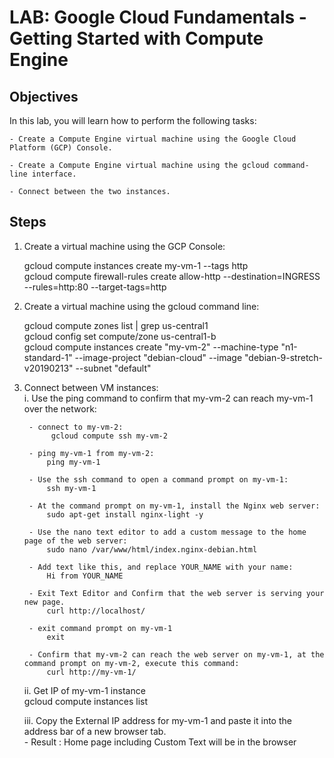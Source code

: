 # LAB: Google Cloud Fundamentals - Getting Started with Compute Engine

## Objectives
   In this lab, you will learn how to perform the following tasks:
   
    - Create a Compute Engine virtual machine using the Google Cloud Platform (GCP) Console.
   
    - Create a Compute Engine virtual machine using the gcloud command-line interface.
   
    - Connect between the two instances.
    
## Steps 
1. Create a virtual machine using the GCP Console:      

    gcloud compute instances create my-vm-1 --tags http          
    gcloud compute firewall-rules create allow-http --destination=INGRESS --rules=http:80 --target-tags=http      

2. Create a virtual machine using the gcloud command line:      

    gcloud compute zones list | grep us-central1         
    gcloud config set compute/zone us-central1-b          
    gcloud compute instances create "my-vm-2" --machine-type "n1-standard-1" --image-project "debian-cloud" --image "debian-9-stretch-v20190213" --subnet "default"             

3. Connect between VM instances:       
    i. Use the ping command to confirm that my-vm-2 can reach my-vm-1 over the network:      
    
        - connect to my-vm-2:     
             gcloud compute ssh my-vm-2     
            
        - ping my-vm-1 from my-vm-2:      
            ping my-vm-1      
            
        - Use the ssh command to open a command prompt on my-vm-1:     
            ssh my-vm-1   
            
        - At the command prompt on my-vm-1, install the Nginx web server:        
            sudo apt-get install nginx-light -y     
            
        - Use the nano text editor to add a custom message to the home page of the web server:        
            sudo nano /var/www/html/index.nginx-debian.html    
            
        - Add text like this, and replace YOUR_NAME with your name:          
            Hi from YOUR_NAME          
            
        - Exit Text Editor and Confirm that the web server is serving your new page.        
            curl http://localhost/       
            
        - exit command prompt on my-vm-1       
            exit         
            
        - Confirm that my-vm-2 can reach the web server on my-vm-1, at the command prompt on my-vm-2, execute this command:     
            curl http://my-vm-1/         
            
    ii. Get IP of my-vm-1 instance       
        gcloud compute instances list     
        
    iii. Copy the External IP address for my-vm-1 and paste it into the address bar of a new browser tab.           
        - Result : Home page including Custom Text will be in the browser      
